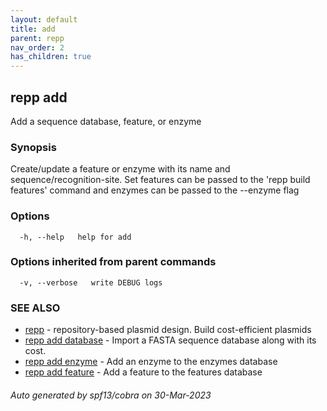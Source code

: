 ```yaml
---
layout: default
title: add
parent: repp
nav_order: 2
has_children: true
---
```

## repp add

Add a sequence database, feature, or enzyme

### Synopsis

Create/update a feature or enzyme with its name and sequence/recognition-site.
Set features can be passed to the 'repp build features' command and enzymes can
be passed to the --enzyme flag

### Options

```
  -h, --help   help for add
```

### Options inherited from parent commands

```
  -v, --verbose   write DEBUG logs
```

### SEE ALSO

* [repp](repp)	 - repository-based plasmid design. Build cost-efficient plasmids
* [repp add database](repp_add_database)	 - Import a FASTA sequence database along with its cost.
* [repp add enzyme](repp_add_enzyme)	 - Add an enzyme to the enzymes database
* [repp add feature](repp_add_feature)	 - Add a feature to the features database

###### Auto generated by spf13/cobra on 30-Mar-2023

